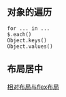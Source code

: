 ## 对象的遍历

```
for ... in ...
$.each()
Object.keys()
Object.values()
```

## 布局居中

[相对布局与flex布局](https://codepen.io/one-pupil/pen/Jzgeev)